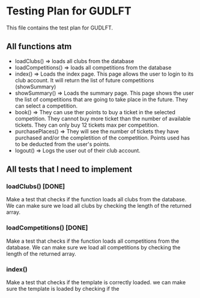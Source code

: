 # Testing Plan for GUDLFT

This file contains the test plan for GUDLFT.

## All functions atm

- loadClubs() => loads all clubs from the database
- loadCompetitions() => loads all competitions from the database
- index() => Loads the index page. This page allows the user to login to its club account. It will return the list of future competitions (showSummary)
- showSummary() => Loads the summary page. This page shows the user the list of competitions that are going to take place in the future. They can select a competition.
- book() => They can use ther points to buy a ticket in the selected competition. They cannot buy more ticket than the number of available tickets. They can only buy 12 tickets max  per competition.
- purchasePlaces() => They will see the number of tickets they have purchased and/or the completition of the competition. Points used has to be deducted from the user's points.
- logout() => Logs the user out of their club account.


## All tests that I need to implement

### loadClubs() [DONE]

Make a test that checks if the function loads all clubs from the database.
We can make sure we load all clubs by checking the length of the returned array.

### loadCompetitions() [DONE]

Make a test that checks if the function loads all competitions from the database.
We can make sure we load all competitions by checking the length of the returned array.

### index()

Make a test that checks if the template is correctly loaded.
we can make sure the template is loaded by checking if the <title> of the page is correct. [DONE]

Make a test that checks if the page is correctly loaded (status_code_200).
we can make sure the page is loaded by checking if the status code is 200. [DONE]

Make an **happy path** test where the user logs in and is redirected to the summary page.
we can make sure the user is logged in by checking if the user can access the summary page (status_code_200) &  if the welcome message is correct. [DONE]

Make a **sad path** test where the user is unregistered.
we can make sure the user is not logged in by checking if the user is redirected to the index page (status_code_200) &  if an error message is displayed. [DONE]

Make a **sad path** test where the user do not enter an email
we can make sure the user is not logged in by checking if the user is redirected to the index page (status_code_200) &  if an error message is displayed. [DONE]

### showSummary()

Make a test that checks if the template is correctly loaded.
we can make sure the template is loaded by checking if the <title> of the page is correct. [DONE]

Make a test that checks if the page is correctly loaded (status_code_200).
we can make sure the page is loaded by checking if the status code is 200. [DONE]

Make a test that check if the competition list is correctly loaded.
we can make sure the competition list is correct by checking the lenght of the returned array & checking the competition dates. [DONE]


### book()

Make a test that checks if the template is correctly loaded.
we can make sure the template is loaded by checking if the <title> of the page is correct.

Make a test that checks if the page is correctly loaded (status_code_200).
we can make sure the page is loaded by checking if the status code is 200.

Make a  **sad path** test that check if the user trie to book more than the available tickets in the competition. The expected result is an error message.
we can make sure the user cannot book more than the available tickets by checking if the error message is displayed when current_ticket + booked_ticket > available_tickets.

Make a **sad path** test that check if the user tries to book more than 12 tickets. The expected result is an error message.
we can make sure the user cannot book more than 12 tickets by checking if an error message is displayed when 13 tickets are booked.

Make a **happy path** test that check if the user has successfully booked a ticket.
We can make sure the user has successfully booked a ticket by checking if the user is redirected to the summary page (status_code_200) &  if the message is correct.

Make a **sad path** test where the user tries to book a ticket but he has not enough points.
we can make sure the user cannot book a ticket by checking if the user is redirected to the summary page (status_code_200) &  if an error message is displayed.

Make a **sad path** test where the user tries to book a ticket for a competition in the past.
we can make sure the user cannot book a ticket by checking if the user is redirected to the summary page (status_code_200) &  if an error message is displayed.


### purchasePlaces()

Make a **happy path** test that check if the user has successfully booked a ticket and the points are deducted.
We can make sure the user has successfully booked a ticket by checking if the user is redirected to the summary page (status_code_200) &  if the message is correct & if the points are deducted from the user's points.

Make a **happy path** test that check if the user has successfully booked a ticket and the number of tickets is updated.
We can make sure the user has successfully booked a ticket by checking if the user is redirected to the summary page (status_code_200) &  if the message is correct & if the number of tickets is updated.

### logout()
Make a test that makes sure the user is logged out.
we can make sure the user is logged out by checking if the status code is 302.